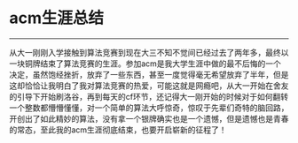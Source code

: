 # 								acm生涯总结

-------------

从大一刚刚入学接触到算法竞赛到现在大三不知不觉间已经过去了两年多，最终以一块铜牌结束了算法竞赛的生涯。参加acm是我大学生涯中做的最不后悔的一个决定，虽然饱经挫折，放弃了一些东西，甚至一度觉得毫无希望放弃了半年，但是这却恰恰让我明白了我对算法竞赛的热爱，可能这就是网瘾吧，从大一开始在舍友的引导下开始刷洛谷，再到每天的cf环节，还记得大一刚开始的时候对于如何翻转一个整数都懵懵懂懂，对一个简单的算法大呼惊奇，惊叹于先辈们奇特的脑回路，开创出了如此精妙的算法，没有拿一个银牌确实也是一个遗憾，但是遗憾也是青春的常态，至此我的acm生涯彻底结束，也要开启崭新的征程了！